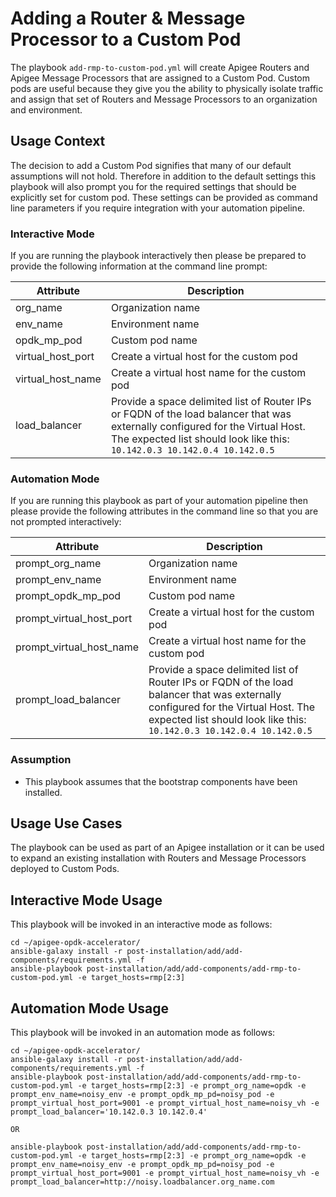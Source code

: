 # Adding a Router & Message Processor to a Custom Pod

The playbook `add-rmp-to-custom-pod.yml` will create Apigee Routers and Apigee Message Processors
that are assigned to a Custom Pod. Custom pods are useful because they give you the ability to physically isolate traffic
and assign that set of Routers and Message Processors to an organization and environment. 

## Usage Context
The decision to add a Custom Pod signifies that many of our default assumptions will not hold. Therefore in addition 
to the default settings this playbook will also prompt you for the required settings that should be explicitly set for 
custom pod. These settings can be provided as command line parameters if you require integration with your automation 
pipeline.  

### Interactive Mode
If you are running the playbook interactively then please be prepared to provide the 
following information at the command line prompt: 

|  Attribute | Description |
| --- | --- |
| org_name | Organization name |
| env_name | Environment name |
| opdk_mp_pod | Custom pod name |
| virtual_host_port | Create a virtual host for the custom pod |
| virtual_host_name | Create a virtual host name for the custom pod |
| load_balancer | Provide a space delimited list of Router IPs or FQDN of the load balancer that was externally configured for the Virtual Host. The expected list should look like this: `10.142.0.3 10.142.0.4 10.142.0.5` |

### Automation Mode

If you are running this playbook as part of your automation pipeline then please provide the following attributes in the 
command line so that you are not prompted interactively: 

| Attribute | Description |
| --- | --- |
| prompt_org_name | Organization name |
| prompt_env_name | Environment name |
| prompt_opdk_mp_pod | Custom pod name |
| prompt_virtual_host_port | Create a virtual host for the custom pod |
| prompt_virtual_host_name | Create a virtual host name for the custom pod |
| prompt_load_balancer | Provide a space delimited list of Router IPs or FQDN of the load balancer that was externally configured for the Virtual Host. The expected list should look like this: `10.142.0.3 10.142.0.4 10.142.0.5` |

### Assumption
* This playbook assumes that the bootstrap components have been installed.

## Usage Use Cases
The playbook can be used as part of an Apigee installation or it can be used to expand an existing installation with 
Routers and Message Processors deployed to Custom Pods. 

## Interactive Mode Usage
This playbook will be invoked in an interactive mode as follows: 

    cd ~/apigee-opdk-accelerator/
    ansible-galaxy install -r post-installation/add/add-components/requirements.yml -f
    ansible-playbook post-installation/add/add-components/add-rmp-to-custom-pod.yml -e target_hosts=rmp[2:3]

## Automation Mode Usage
This playbook will be invoked in an automation mode as follows: 

    cd ~/apigee-opdk-accelerator/
    ansible-galaxy install -r post-installation/add/add-components/requirements.yml -f
    ansible-playbook post-installation/add/add-components/add-rmp-to-custom-pod.yml -e target_hosts=rmp[2:3] -e prompt_org_name=opdk -e prompt_env_name=noisy_env -e prompt_opdk_mp_pd=noisy_pod -e prompt_virtual_host_port=9001 -e prompt_virtual_host_name=noisy_vh -e prompt_load_balancer='10.142.0.3 10.142.0.4'
    
    OR
    
    ansible-playbook post-installation/add/add-components/add-rmp-to-custom-pod.yml -e target_hosts=rmp[2:3] -e prompt_org_name=opdk -e prompt_env_name=noisy_env -e prompt_opdk_mp_pd=noisy_pod -e prompt_virtual_host_port=9001 -e prompt_virtual_host_name=noisy_vh -e prompt_load_balancer=http://noisy.loadbalancer.org_name.com



